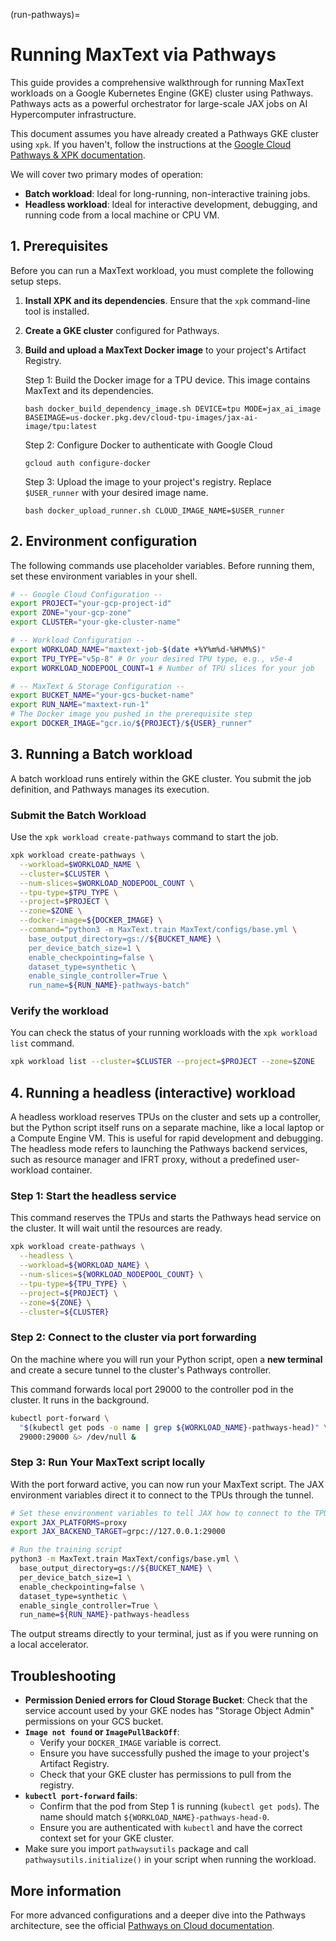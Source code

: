 <!--
 Copyright 2023–2025 Google LLC

 Licensed under the Apache License, Version 2.0 (the "License");
 you may not use this file except in compliance with the License.
 You may obtain a copy of the License at

    https://www.apache.org/licenses/LICENSE-2.0

 Unless required by applicable law or agreed to in writing, software
 distributed under the License is distributed on an "AS IS" BASIS,
 WITHOUT WARRANTIES OR CONDITIONS OF ANY KIND, either express or implied.
 See the License for the specific language governing permissions and
 limitations under the License.
-->

(run-pathways)=
# Running MaxText via Pathways

This guide provides a comprehensive walkthrough for running MaxText workloads on a Google Kubernetes Engine (GKE) cluster using Pathways. Pathways acts as a powerful orchestrator for large-scale JAX jobs on AI Hypercomputer infrastructure.

This document assumes you have already created a Pathways GKE cluster using `xpk`. If you haven't, follow the instructions at the [Google Cloud Pathways & XPK documentation](https://cloud.google.com/ai-hypercomputer/docs/workloads/pathways-on-cloud/create-gke-cluster#xpk).

We will cover two primary modes of operation:
*   **Batch workload**: Ideal for long-running, non-interactive training jobs.
*   **Headless workload**: Ideal for interactive development, debugging, and running code from a local machine or CPU VM.

## 1. Prerequisites

Before you can run a MaxText workload, you must complete the following setup steps.

1.  **Install XPK and its dependencies**. Ensure that the `xpk` command-line tool is installed.
2.  **Create a GKE cluster** configured for Pathways.
3.  **Build and upload a MaxText Docker image** to your project's Artifact Registry.

    Step 1: Build the Docker image for a TPU device. This image contains MaxText and its dependencies.
    ```shell
    bash docker_build_dependency_image.sh DEVICE=tpu MODE=jax_ai_image BASEIMAGE=us-docker.pkg.dev/cloud-tpu-images/jax-ai-image/tpu:latest
    ```

    Step 2: Configure Docker to authenticate with Google Cloud
    ```shell
    gcloud auth configure-docker
    ```

    Step 3: Upload the image to your project's registry. Replace `$USER_runner` with your desired image name.
    ```shell
    bash docker_upload_runner.sh CLOUD_IMAGE_NAME=$USER_runner
    ```

## 2. Environment configuration

The following commands use placeholder variables. Before running them, set these environment variables in your shell.

```bash
# -- Google Cloud Configuration --
export PROJECT="your-gcp-project-id"
export ZONE="your-gcp-zone"
export CLUSTER="your-gke-cluster-name"

# -- Workload Configuration --
export WORKLOAD_NAME="maxtext-job-$(date +%Y%m%d-%H%M%S)"
export TPU_TYPE="v5p-8" # Or your desired TPU type, e.g., v5e-4
export WORKLOAD_NODEPOOL_COUNT=1 # Number of TPU slices for your job

# -- MaxText & Storage Configuration --
export BUCKET_NAME="your-gcs-bucket-name"
export RUN_NAME="maxtext-run-1"
# The Docker image you pushed in the prerequisite step
export DOCKER_IMAGE="gcr.io/${PROJECT}/${USER}_runner"
```

## 3. Running a Batch workload

A batch workload runs entirely within the GKE cluster. You submit the job definition, and Pathways manages its execution.

### Submit the Batch Workload

Use the `xpk workload create-pathways` command to start the job.

```bash
xpk workload create-pathways \
  --workload=$WORKLOAD_NAME \
  --cluster=$CLUSTER \
  --num-slices=$WORKLOAD_NODEPOOL_COUNT \
  --tpu-type=$TPU_TYPE \
  --project=$PROJECT \
  --zone=$ZONE \
  --docker-image=${DOCKER_IMAGE} \
  --command="python3 -m MaxText.train MaxText/configs/base.yml \
    base_output_directory=gs://${BUCKET_NAME} \
    per_device_batch_size=1 \
    enable_checkpointing=false \
    dataset_type=synthetic \
    enable_single_controller=True \
    run_name=${RUN_NAME}-pathways-batch"
```

### Verify the workload

You can check the status of your running workloads with the `xpk workload list` command.

```bash
xpk workload list --cluster=$CLUSTER --project=$PROJECT --zone=$ZONE
```

## 4. Running a headless (interactive) workload

A headless workload reserves TPUs on the cluster and sets up a controller, but the Python script itself runs on a separate machine, like a local laptop or a Compute Engine VM. This is useful for rapid development and debugging. The headless mode refers to launching the Pathways backend services, such as resource manager and IFRT proxy, without a predefined user-workload container.

### Step 1: Start the headless service

This command reserves the TPUs and starts the Pathways head service on the cluster. It will wait until the resources are ready.

```bash
xpk workload create-pathways \
  --headless \
  --workload=${WORKLOAD_NAME} \
  --num-slices=${WORKLOAD_NODEPOOL_COUNT} \
  --tpu-type=${TPU_TYPE} \
  --project=${PROJECT} \
  --zone=${ZONE} \
  --cluster=${CLUSTER}
```

### Step 2: Connect to the cluster via port forwarding

On the machine where you will run your Python script, open a **new terminal** and create a secure tunnel to the cluster's Pathways controller.

This command forwards local port 29000 to the controller pod in the cluster. It runs in the background.

```bash
kubectl port-forward \
  "$(kubectl get pods -o name | grep ${WORKLOAD_NAME}-pathways-head)" \
  29000:29000 &> /dev/null &
```

### Step 3: Run Your MaxText script locally

With the port forward active, you can now run your MaxText script. The JAX environment variables direct it to connect to the TPUs through the tunnel.

```bash
# Set these environment variables to tell JAX how to connect to the TPUs
export JAX_PLATFORMS=proxy
export JAX_BACKEND_TARGET=grpc://127.0.0.1:29000

# Run the training script
python3 -m MaxText.train MaxText/configs/base.yml \
  base_output_directory=gs://${BUCKET_NAME} \
  per_device_batch_size=1 \
  enable_checkpointing=false \
  dataset_type=synthetic \
  enable_single_controller=True \
  run_name=${RUN_NAME}-pathways-headless
```
The output streams directly to your terminal, just as if you were running on a local accelerator.

## Troubleshooting

*   **Permission Denied errors for Cloud Storage Bucket**: Check that the service account used by your GKE nodes has "Storage Object Admin" permissions on your GCS bucket.
*   **`Image not found` or `ImagePullBackOff`**:
    *   Verify your `DOCKER_IMAGE` variable is correct.
    *   Ensure you have successfully pushed the image to your project's Artifact Registry.
    *   Check that your GKE cluster has permissions to pull from the registry.
*   **`kubectl port-forward` fails**:
    *   Confirm that the pod from Step 1 is running (`kubectl get pods`). The name should match `${WORKLOAD_NAME}-pathways-head-0`.
    *   Ensure you are authenticated with `kubectl` and have the correct context set for your GKE cluster.
* Make sure you import `pathwaysutils` package and call `pathwaysutils.initialize()` in your script when running the workload.

## More information

For more advanced configurations and a deeper dive into the Pathways architecture, see the official [Pathways on Cloud documentation](https://cloud.google.com/ai-hypercomputer/docs/workloads/pathways-on-cloud/pathways-intro).
